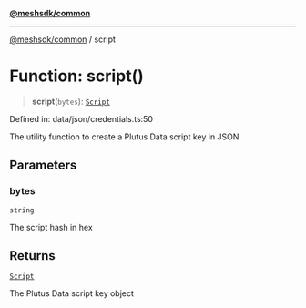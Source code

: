 [**@meshsdk/common**](../README.md)

***

[@meshsdk/common](../globals.md) / script

# Function: script()

> **script**(`bytes`): [`Script`](../type-aliases/Script.md)

Defined in: data/json/credentials.ts:50

The utility function to create a Plutus Data script key in JSON

## Parameters

### bytes

`string`

The script hash in hex

## Returns

[`Script`](../type-aliases/Script.md)

The Plutus Data script key object
